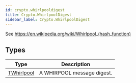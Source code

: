 ```yaml
---
id: crypto.whirlpooldigest
title: Crypto.WhirlpoolDigest
sidebar_label: Crypto.WhirlpoolDigest
---
```




See <https://en.wikipedia.org/wiki/Whirlpool_(hash_function)>


## Types
| Type | Description |
|---|---|
| [TWhirlpool](../../crypto/crypto.whirlpooldigest/twhirlpool) | A WHIRPOOL message digest. |

